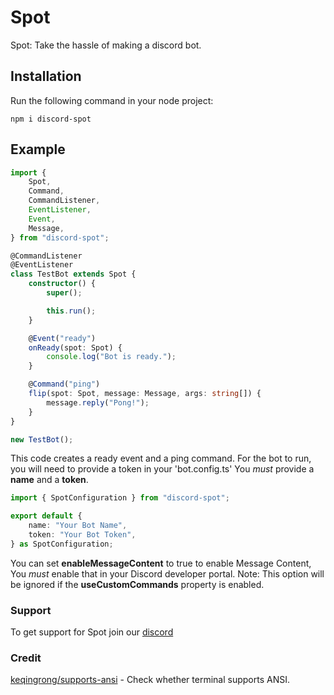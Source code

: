 # Spot

Spot: Take the hassle of making a discord bot.

## Installation

Run the following command in your node project:

```shell
npm i discord-spot
```

## Example

```ts
import {
	Spot,
	Command,
	CommandListener,
	EventListener,
	Event,
	Message,
} from "discord-spot";

@CommandListener
@EventListener
class TestBot extends Spot {
	constructor() {
		super();

		this.run();
	}

	@Event("ready")
	onReady(spot: Spot) {
		console.log("Bot is ready.");
	}

	@Command("ping")
	flip(spot: Spot, message: Message, args: string[]) {
		message.reply("Pong!");
	}
}

new TestBot();
```

This code creates a ready event and a ping command.
For the bot to run, you will need to provide a token in your 'bot.config.ts'
You _must_ provide a **name** and a **token**.

```ts
import { SpotConfiguration } from "discord-spot";

export default {
	name: "Your Bot Name",
	token: "Your Bot Token",
} as SpotConfiguration;
```

You can set **enableMessageContent** to true to enable Message Content, You _must_ enable that in your Discord developer portal.
Note: This option will be ignored if the **useCustomCommands** property is enabled.

### Support

To get support for Spot join our [discord](https://discord.com/)

### Credit

[keqingrong/supports-ansi](https://github.com/keqingrong/supports-ansi) - Check whether terminal supports ANSI. 